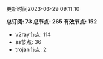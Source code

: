 更新时间2023-03-29 09:11:10

**总订阅: 73**
**总节点: 265**
**有效节点: 152**
- v2ray节点: 114
- ss节点: 36
- trojan节点: 2
